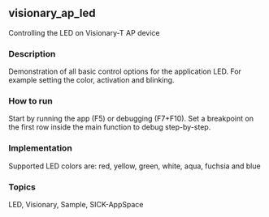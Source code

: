 ## visionary_ap_led
Controlling the LED on Visionary-T AP device
### Description
Demonstration of all basic control options for the application LED.
For example setting the color, activation and blinking.  
### How to run
Start by running the app (F5) or debugging (F7+F10). 
Set a breakpoint on the first row inside the main function to debug step-by-step. 
### Implementation
Supported LED colors are: red, yellow, green, white, aqua, fuchsia and blue

### Topics
LED, Visionary, Sample, SICK-AppSpace